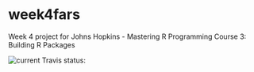 # week4fars
Week 4 project for Johns Hopkins - Mastering R Programming Course 3: Building R Packages

![current Travis status:](https://travis-ci.org/geogaffer/week4fars.svg)
